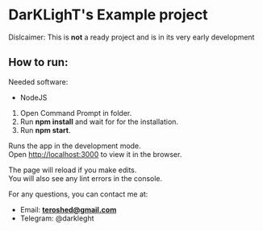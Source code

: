 # DarKLighT's Example project
Dislcaimer: This is **not** a ready project and is in its very early development


## How to run:

Needed software:
- NodeJS

1. Open Command Prompt in folder. 
2. Run **npm install** and wait for for the installation.
3. Run **npm start**.

Runs the app in the development mode.\
Open [http://localhost:3000](http://localhost:3000) to view it in the browser.

The page will reload if you make edits.\
You will also see any lint errors in the console.

For any questions, you can contact me at:
- Email: **teroshed@gmail.com**
- Telegram: @darkleght



